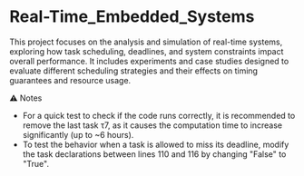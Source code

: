 # Real-Time_Embedded_Systems

This project focuses on the analysis and simulation of real-time systems, exploring how task scheduling, deadlines, and system constraints impact overall performance. It includes experiments and case studies designed to evaluate different scheduling strategies and their effects on timing guarantees and resource usage.

⚠️ Notes
- For a quick test to check if the code runs correctly, it is recommended to remove the last task τ7, as it causes the computation time to increase significantly (up to ~6 hours).
- To test the behavior when a task is allowed to miss its deadline, modify the task declarations between lines 110 and 116 by changing "False" to "True".
